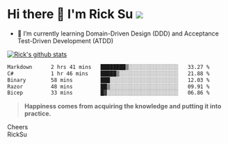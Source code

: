 # Hi there 👋 I'm Rick Su ![](https://komarev.com/ghpvc/?username=ricksu978)
<!--
**ricksu978/ricksu978** is a ✨ _special_ ✨ repository because its `README.md` (this file) appears on your GitHub profile.

Here are some ideas to get you started:

- 🔭 I’m currently working on ...
-->
- 🌱 I’m currently learning Domain-Driven Design (DDD) and Acceptance Test-Driven Development (ATDD)
<!--
- 👯 I’m looking to collaborate on ...
- 🤔 I’m looking for help with ...
- 💬 Ask me about ...
- 📫 How to reach me: ...
- 😄 Pronouns: ...
- ⚡ Fun fact: ...
-->
[![Rick's github stats](https://github-readme-stats.vercel.app/api?username=ricksu978&theme=dark)](https://github.com/ricksu978/ricksu978)

<!--START_SECTION:waka-->

```txt
Markdown      2 hrs 41 mins   ████████▒░░░░░░░░░░░░░░░░   33.27 %
C#            1 hr 46 mins    █████▒░░░░░░░░░░░░░░░░░░░   21.88 %
Binary        58 mins         ███░░░░░░░░░░░░░░░░░░░░░░   12.03 %
Razor         48 mins         ██▒░░░░░░░░░░░░░░░░░░░░░░   09.91 %
Bicep         33 mins         █▓░░░░░░░░░░░░░░░░░░░░░░░   06.86 %
```

<!--END_SECTION:waka-->

> **Happiness comes from acquiring the knowledge and putting it into practice.**

Cheers  
RickSu 
